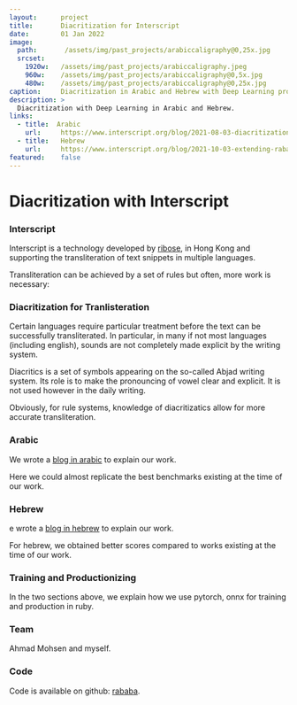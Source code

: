 ```yaml
---
layout:      project
title:       Diacritization for Interscript 
date:        01 Jan 2022
image:
  path:       /assets/img/past_projects/arabiccaligraphy@0,25x.jpg
  srcset:
    1920w:   /assets/img/past_projects/arabiccaligraphy.jpeg
    960w:    /assets/img/past_projects/arabiccaligraphy@0,5x.jpg
    480w:    /assets/img/past_projects/arabiccaligraphy@0,25x.jpg
caption:     Diacritization in Arabic and Hebrew with Deep Learning productionised for interscript
description: >
  Diacritization with Deep Learning in Arabic and Hebrew. 
links:
  - title:  Arabic
    url:     https://www.interscript.org/blog/2021-08-03-diacritization-in-arabic-with-deep-learningusp=sharing
  - title:   Hebrew
    url:     https://www.interscript.org/blog/2021-10-03-extending-rababa-for-hebrew-diacriticization
featured:    false
---
```


# Diacritization with Interscript

### Interscript

Interscript is a technology developed by [ribose](https://www.ribose.com/about), in Hong Kong and supporting the transliteration of text snippets in multiple languages.

Transliteration can be achieved by a set of rules but often, more work is necessary:

### Diacritization for Tranlisteration

Certain languages require particular treatment before the text can be successfully transliterated. In particular, in many if not most languages (including english), sounds are not completely made explicit by the writing system.

Diacritics is a set of symbols appearing on the so-called Abjad writing system. Its role is
to make the pronouncing of vowel clear and explicit. It is not used however in the daily writing.

Obviously, for rule systems, knowledge of diacritizatics allow for more accurate transliteration.

### Arabic
We wrote a
[blog in arabic](https://www.interscript.org/blog/2021-08-03-diacritization-in-arabic-with-deep-learningusp=sharing)
to explain our work. 

Here we could almost replicate the best benchmarks existing at the time of our work.

### Hebrew 
e wrote a
[blog in hebrew](https://www.interscript.org/blog/2021-10-03-extending-rababa-for-hebrew-diacriticization)
to explain our work. 

For hebrew, we obtained better scores compared to works existing at the time of our work.

### Training and Productionizing 

In the two sections above, we explain how we use pytorch, onnx for training 
and production in ruby. 


### Team 
Ahmad Mohsen and myself.

### Code

Code is available on github: [rababa](https://github.com/interscript/rababa).

